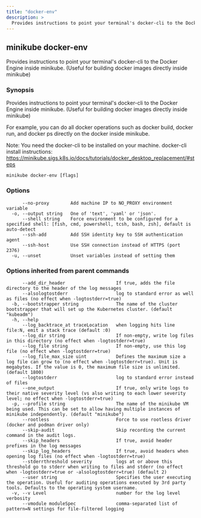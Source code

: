 ```yaml
---
title: "docker-env"
description: >
  Provides instructions to point your terminal's docker-cli to the Docker Engine inside minikube. (Useful for building docker images directly inside minikube)
---
```



## minikube docker-env

Provides instructions to point your terminal's docker-cli to the Docker Engine inside minikube. (Useful for building docker images directly inside minikube)

### Synopsis

Provides instructions to point your terminal's docker-cli to the Docker Engine inside minikube. (Useful for building docker images directly inside minikube)

For example, you can do all docker operations such as docker build, docker run, and docker ps directly on the docker inside minikube.

Note: You need the docker-cli to be installed on your machine.
docker-cli install instructions: https://minikube.sigs.k8s.io/docs/tutorials/docker_desktop_replacement/#steps

```shell
minikube docker-env [flags]
```

### Options

```text
      --no-proxy        Add machine IP to NO_PROXY environment variable
  -o, --output string   One of 'text', 'yaml' or 'json'.
      --shell string    Force environment to be configured for a specified shell: [fish, cmd, powershell, tcsh, bash, zsh], default is auto-detect
      --ssh-add         Add SSH identity key to SSH authentication agent
      --ssh-host        Use SSH connection instead of HTTPS (port 2376)
  -u, --unset           Unset variables instead of setting them
```

### Options inherited from parent commands

```text
      --add_dir_header                   If true, adds the file directory to the header of the log messages
      --alsologtostderr                  log to standard error as well as files (no effect when -logtostderr=true)
  -b, --bootstrapper string              The name of the cluster bootstrapper that will set up the Kubernetes cluster. (default "kubeadm")
  -h, --help                             
      --log_backtrace_at traceLocation   when logging hits line file:N, emit a stack trace (default :0)
      --log_dir string                   If non-empty, write log files in this directory (no effect when -logtostderr=true)
      --log_file string                  If non-empty, use this log file (no effect when -logtostderr=true)
      --log_file_max_size uint           Defines the maximum size a log file can grow to (no effect when -logtostderr=true). Unit is megabytes. If the value is 0, the maximum file size is unlimited. (default 1800)
      --logtostderr                      log to standard error instead of files
      --one_output                       If true, only write logs to their native severity level (vs also writing to each lower severity level; no effect when -logtostderr=true)
  -p, --profile string                   The name of the minikube VM being used. This can be set to allow having multiple instances of minikube independently. (default "minikube")
      --rootless                         Force to use rootless driver (docker and podman driver only)
      --skip-audit                       Skip recording the current command in the audit logs.
      --skip_headers                     If true, avoid header prefixes in the log messages
      --skip_log_headers                 If true, avoid headers when opening log files (no effect when -logtostderr=true)
      --stderrthreshold severity         logs at or above this threshold go to stderr when writing to files and stderr (no effect when -logtostderr=true or -alsologtostderr=true) (default 2)
      --user string                      Specifies the user executing the operation. Useful for auditing operations executed by 3rd party tools. Defaults to the operating system username.
  -v, --v Level                          number for the log level verbosity
      --vmodule moduleSpec               comma-separated list of pattern=N settings for file-filtered logging
```

